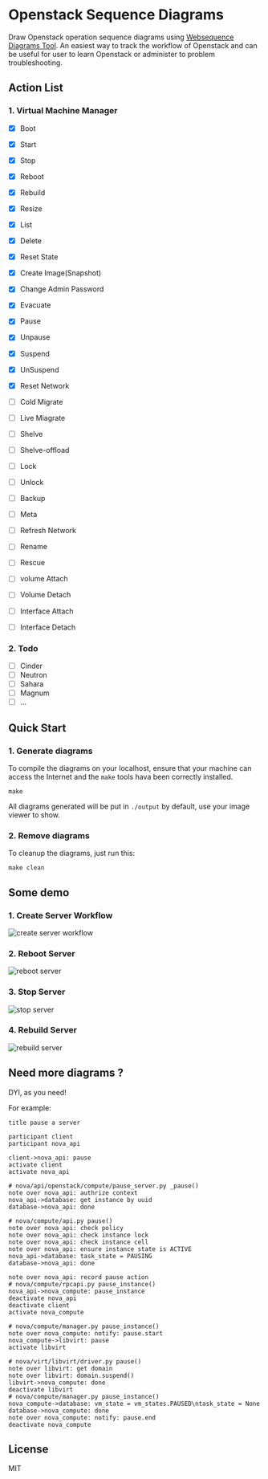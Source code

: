 # Openstack Sequence Diagrams

Draw Openstack operation sequence diagrams using [Websequence Diagrams Tool](https://www.websequencediagrams.com/). An easiest way to track the workflow of Openstack and can be useful for user to learn Openstack or administer to problem troubleshooting. 

## Action List

### 1. Virtual Machine Manager

- [x] Boot
- [x] Start
- [x] Stop
- [x] Reboot
- [x] Rebuild
- [x] Resize
- [x] List
- [x] Delete
- [x] Reset State
- [x] Create Image(Snapshot)
- [x] Change Admin Password
- [x] Evacuate
- [x] Pause
- [x] Unpause
- [x] Suspend
- [x] UnSuspend
- [x] Reset Network
- [ ] Cold Migrate
- [ ] Live Miagrate
- [ ] Shelve
- [ ] Shelve-offload
- [ ] Lock
- [ ] Unlock
- [ ] Backup
- [ ] Meta
- [ ] Refresh Network
- [ ] Rename
- [ ] Rescue
- [ ] volume Attach
- [ ] Volume Detach
- [ ] Interface Attach
- [ ] Interface Detach


### 2. Todo

- [ ] Cinder
- [ ] Neutron
- [ ] Sahara
- [ ] Magnum
- [ ] ...

## Quick Start


### 1. Generate diagrams

To compile the diagrams on your localhost, ensure that your machine can access the Internet and the `make` tools hava been correctly installed.

```
make
```

All diagrams generated will be put in `./output` by default, use your image viewer to show.

### 2. Remove diagrams

To cleanup the diagrams, just run this:

```
make clean
```


## Some demo

### 1. Create Server Workflow

![create server workflow](output/nova/create.png)

### 2. Reboot Server

 
![reboot server](output/nova/reboot.png)

### 3. Stop Server

![stop server](output/nova/stop.png)

### 4. Rebuild Server

![rebuild server](output/nova/rebuild.png)


## Need more diagrams ?

DYI, as you need!

For example:

```
title pause a server

participant client
participant nova_api

client->nova_api: pause
activate client
activate nova_api

# nova/api/openstack/compute/pause_server.py _pause()
note over nova_api: authrize context
nova_api->database: get instance by uuid
database->nova_api: done

# nova/compute/api.py pause()
note over nova_api: check policy
note over nova_api: check instance lock
note over nova_api: check instance cell
note over nova_api: ensure instance state is ACTIVE
nova_api->database: task_state = PAUSING
database->nova_api: done

note over nova_api: record pause action
# nova/compute/rpcapi.py pause_instance()
nova_api->nova_compute: pause_instance
deactivate nova_api
deactivate client
activate nova_compute

# nova/compute/manager.py pause_instance()
note over nova_compute: notify: pause.start
nova_compute->libvirt: pause
activate libvirt

# nova/virt/libvirt/driver.py pause()
note over libvirt: get domain
note over libvirt: domain.suspend()
libvirt->nova_compute: done
deactivate libvirt
# nova/compute/manager.py pause_instance()
nova_compute->database: vm_state = vm_states.PAUSED\ntask_state = None
database->nova_compute: done
note over nova_compute: notify: pause.end
deactivate nova_compute
```

## License 

MIT
